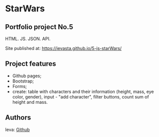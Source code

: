 # StarWars

## Portfolio project No.5

HTML. JS. JSON. API.

Site published at: https://ievasta.github.io/5-js-starWars/

## Project features

- Github pages;
- Bootstrap;
- Forms;
- create: table with characters and their information (height, mass, eye color, gender), input - "add character", filter buttons, count sum of height and mass.

## Authors

Ieva: [Github](https://github.com/IevaSta)
